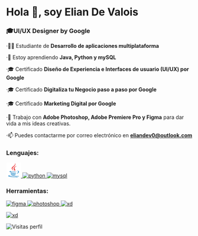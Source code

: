 <h1 align="left">Hola 👋, soy Elian De Valois</h1>
<h3 align="left">🎓UI/UX Designer by Google</h3>

·👨‍💻 Estudiante de **Desarrollo de aplicaciones multiplataforma**

·🌱 Estoy aprendiendo **Java, Python y mySQL**

·🎓 Certificado **Diseño de Experiencia e Interfaces de usuario (UI/UX) por Google**

·🎓 Certificado **Digitaliza tu Negocio paso a paso por Google**

·🎓 Certificado **Marketing Digital por Google**

·💼 Trabajo con **Adobe Photoshop, Adobe Premiere Pro y Figma** para dar vida a mis ideas creativas.

·📫 Puedes contactarme por correo electrónico en **eliandev0@outlook.com**

<h3 align="left">Lenguajes:</h3> 
<a href="https://www.java.com" target="_blank" rel="noreferrer"> <img src="https://raw.githubusercontent.com/devicons/devicon/master/icons/java/java-original.svg" alt="java" width="40" height="40"/> </a>
<a href="https://www.python.org" target="_blank" rel="noreferrer"> <img src="https://clipart-library.com/new_gallery/289-2896071_python-logo-png-165709.png" alt="python" width="40" height="40"/> </a>
<a href="https://www.mysql.com/" target="_blank" rel="noreferrer"> <img src="https://logodix.com/logo/840630.png" alt="mysql" width="40" height="40"/> </a> 
  
<h3 align="left">Herramientas:</h3>
<p align="left"> <a href="https://www.figma.com/" target="_blank" rel="noreferrer"> <img src="https://creativecode.it/wp-content/uploads/2019/07/figma-logo.png" alt="figma" width="45" height="45"/> </a>
<a href="https://www.photoshop.com/en" target="_blank" rel="noreferrer"> <img src="https://logodownload.org/wp-content/uploads/2019/10/adobe-photoshop-logo-1.png" alt="photoshop" width="40" height="40"/> </a>
<a href="https://www.adobe.com/es/products/premiere.html" target="_blank" rel="noreferrer"> <img src="https://www.trainingonsite.com/images/stories/Premiere-Pro-CC-2020-icon-600px.png" alt="xd" width="40" height="40"/> </a> </p>
<a href="https://www.adobe.com/products/xd.html" target="_blank" rel="noreferrer"> <img src="https://upload.wikimedia.org/wikipedia/commons/thumb/c/c2/Adobe_XD_CC_icon.svg/1200px-Adobe_XD_CC_icon.svg.png" alt="xd" width="40" height="40"/> </a> </p>

<img src="https://komarev.com/ghpvc/?username=eliandev0&label=Visitas%20perfil&color=blue" alt="Visitas perfil">
